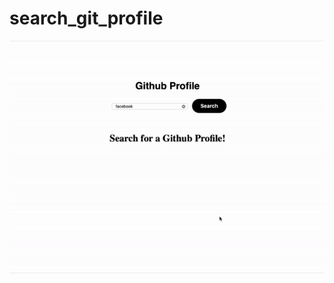 # search_git_profile
 
 ![gif](https://github.com/phucprime/search_git_profile/blob/main/assets/search-profile.gif)
